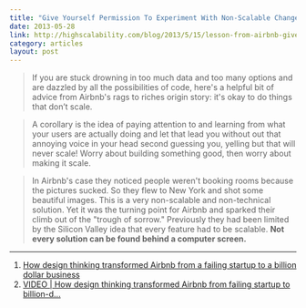 ```yaml
---
title: "Give Yourself Permission To Experiment With Non-Scalable Changes"
date: 2013-05-28
link: http://highscalability.com/blog/2013/5/15/lesson-from-airbnb-give-yourself-permission-to-experiment-wi.html
category: articles
layout: post
---
```


> If you are stuck drowning in too much data and too many options and are
> dazzled by all the possibilities of code, here's a helpful bit of advice from
> Airbnb's rags to riches origin story: it's okay to do things that don’t scale.

> A corollary is the idea of paying attention to and learning from what your
> users are actually doing and let that lead you without out that annoying voice
> in your head second guessing you, yelling but that will never scale! Worry
> about building something good, then worry about making it scale.

> In Airbnb's case they noticed people weren't booking rooms because the
> pictures sucked. So they flew to New York and shot some beautiful images. This
> is a very non-scalable and non-technical solution. Yet it was the turning
> point for Airbnb and sparked their climb out of the "trough of sorrow."
> Previously they had been limited by the Silicon Valley idea that every feature
> had to be scalable. **Not every solution can be found behind a computer
> screen.**

---

1. [How design thinking transformed Airbnb from a failing startup to a billion dollar business][1]
2. [VIDEO | How design thinking transformed Airbnb from failing startup to billion-d...][2]

[1]: http://firstround.com/article/How-design-thinking-transformed-Airbnb-from-failing-startup-to-billion-dollar-business#
[2]: http://youtu.be/RUEjYswwWPY
